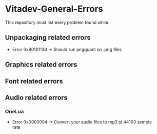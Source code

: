 # Vitadev-General-Errors
This repository must list every problem found while 

## Unpackaging related errors
  - Error 0x8010113d -> Should run pngquant on .png files


## Graphics related errors
## Font related errors

## Audio related errors
  ### OneLua
   - Error 0x0003004 -> Convert your audio files to mp3 at 44100 sample rate
